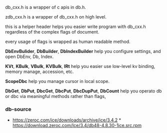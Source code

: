 db_cxx.h is a wrapper of c apis in db.h.

zdb_cxx.h is a wrapper of db_cxx.h on high level.

this is a helper header helps you easier write program with db_cxx.h regardless of the complex flags of document.

every usage of flags is wrapped as human readable method.

**DbEnvBulider**, **DbBuilder**, **DbIndexBuilder** help you configure settings, and open DbEnv, Db, Index.

**KVt**, **KBulk**, **VBulk**, **KVBulk**, **IRt** help you easier use low-level kv binding, memory manage, accession, etc.

**ScopeDbc** help you manage cursor in local scope.

**DbGet**, **DbPut**, **DbcGet**, **DbcPut**, **DbcDupPut**, **DbCount** help you operato db or dbc via meaningful methods rather than flags, 


### db-source
* https://zeroc.com/ice/downloads/archive/ice/3.4.2
		* https://download.zeroc.com/Ice/3.4/db48-4.8.30-1ice.src.rpm
